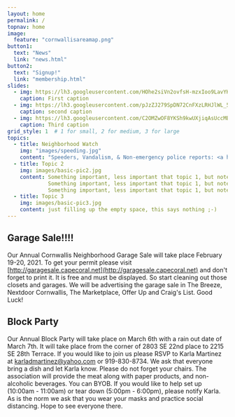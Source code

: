 ```yaml
---
layout: home
permalink: /
topnav: home
image:
  feature: "cornwallisareamap.png"
button1:
  text: "News"
  link: "news.html"
button2:
  text: "Signup!"
  link: "membership.html"
slides:
  - img: https://lh3.googleusercontent.com/HOhe2siVn2ovfsH-mzxIoo9LavYHPvyKFRhFSga2vh1V_MNto-NoFz02oXG5plITUAwmlQ9EqUdQ3cU7xq4MIubQJkPS9wGEGryQfy7JYM7lg8OXsoGzqswljUQs2vDKmynCb6ce23U=w2400
    caption: First caption
  - img: https://lh3.googleusercontent.com/pJzZJ279SpDN72CnFXzLRHJlWL_5fmlA0MC28UEPr-jHUbvKtH2zlpWyb5rstYA2woHhjDgB2OyvshqQl11OmpPPtCyi1NSxtGl26Vq5gQOSYbu3xgtMg7rN8Bi6de1siAiYLHb1fsw=w2400
    caption: second caption
  - img: https://lh3.googleusercontent.com/C2OMZwOF8YKSh9kwUXjiqAsUccMBQ-84WrrbtB5l9nrk79Vz3Ah9qCY6Kk67NOSv9iygqsln7QaMTfmyQEyLGCFxmR7d68n6cIY89hxXMbDxnyDcQW-MM725O4Ci4VE5SVHoYyMeUaU=w2400
    caption: Third caption
grid_style: 1  # 1 for small, 2 for medium, 3 for large
topics:
  - title: Neighborhood Watch
    img: "images/speeding.jpg"
    content: "Speeders, Vandalism, & Non-emergency police reports: <a href='tel:239-547-3223'>239-547-3223</a>.  <p> Code enforcement issues, Citizens Action Center, broken sprinklers and mowing issues: <a href='tel:311'>311</a>"
  - title: Topic 2
    img: images/basic-pic2.jpg
    content: Something important, less important that topic 1, but noteworthy. Something important, less important that topic 1, but noteworthy.
             Something important, less important that topic 1, but noteworthy, Something important, less important that topic 1, but noteworthy
             Something important, less important that topic 1, but noteworthy Something important, less important that topic 1, but noteworthy
  - title: Topic 3
    img: images/basic-pic3.jpg
    content: just filling up the empty space, this says nothing ;-)
---
```


## Garage Sale!!!!

Our Annual Cornwallis Neighborhood Garage Sale will take place February 19-20, 2021.  To get your permit please visit [http://garagesale.capecoral.net](http://garagesale.capecoral.net) and don't forget to print it.  It is free and must be displayed.  So start cleaning out those closets and garages.  We will be advertising the garage sale in The Breeze, Nextdoor Cornwallis, The Marketplace, Offer Up and Craig's List.  Good Luck!

## Block Party

Our Annual Block Party will take place on March 6th with a rain out date of March 7th.  It will take place from the corner of 2803 SE 22nd place to 2215 SE 28th Terrace.  If you would like to join us please RSVP to Karla Martinez at  [karladmartinez@yahoo.com](mailto:karladmartinez@yahoo.com) or 919-830-8734.  We ask that everyone bring a dish and let Karla know.  Please do not forget your chairs.  The association will provide the meat along with paper products, and non-alcoholic beverages.  You can BYOB.  If you would like to help set up (10:00am - 11:00am) or tear down (5:00pm - 6:00pm), please notify Karla.  As is the norm we ask that you wear your masks and practice social distancing. Hope to see everyone there.
